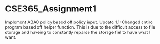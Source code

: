 # CSE365_Assignment1
Implement ABAC policy based off policy input.
Update 1.1: Changed entire program based off helper function. This is due to the difficult access to file storage and haveing to constantly reparse
the storage fiel to have what I want.
